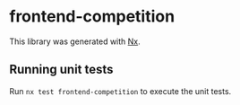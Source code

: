 # frontend-competition

This library was generated with [Nx](https://nx.dev).

## Running unit tests

Run `nx test frontend-competition` to execute the unit tests.
